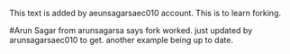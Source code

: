 This text is added by aeunsagarsaec010 account.
This is to learn forking.

#Arun Sagar from arunsagarsa says fork worked.
just updated by arunsagarsaec010 to get. another example being up to date.
